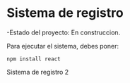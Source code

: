 <h1>Sistema de registro</h1>

-Estado del proyecto: En construccion.

Para ejecutar el sistema, debes poner:

```npm install react```

Sistema de registro 2
